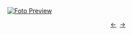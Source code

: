 [![Foto Preview](preview/n238.avif)](https://20essentials.github.io/project-000-238)

<div align="center" style="display: flex; justify-content: center;">
  <a  href="https://github.com/20essentials/project-000-237" target="_blank">&#8592;</a>
  &nbsp;&nbsp;
  <a  href="https://github.com/20essentials/project-000-239" target="_blank">&#8594;</a>
</div>
